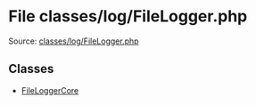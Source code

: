 File classes/log/FileLogger.php
=========
Source: [classes/log/FileLogger.php](https://github.com/PrestaShop/PrestaShop/blob/1.6.1.1/classes/log/FileLogger.php)


Classes
-------

* [FileLoggerCore](class.FileLoggerCore.md)

